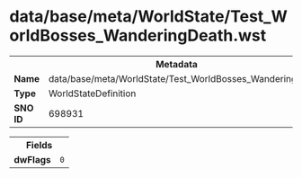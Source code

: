 <h1>data/base/meta/WorldState/Test_WorldBosses_WanderingDeath.wst</h1><table><tr><th colspan="100%">Metadata</th></tr><tr><td><b>Name</b></td><td>data/base/meta/WorldState/Test_WorldBosses_WanderingDeath.wst</td></tr><tr><td><b>Type</b></td><td>WorldStateDefinition</td></tr><tr><td><b>SNO ID</b></td><td>698931</td></tr></table>

<table><tr><th colspan="100%">Fields</th></tr><tr><td><b>dwFlags</b></td><td><code>0</code></td></tr></table>

